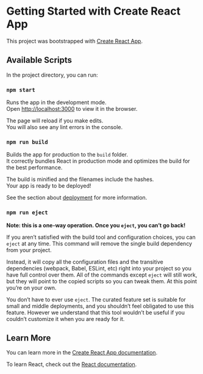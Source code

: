 # Getting Started with Create React App

This project was bootstrapped with [Create React App](https://github.com/facebook/create-react-app).

## Available Scripts

In the project directory, you can run:

### `npm start`

Runs the app in the development mode.\
Open [http://localhost:3000](http://localhost:3000) to view it in the browser.

The page will reload if you make edits.\
You will also see any lint errors in the console.

### `npm run build`

Builds the app for production to the `build` folder.\
It correctly bundles React in production mode and optimizes the build for the best performance.

The build is minified and the filenames include the hashes.\
Your app is ready to be deployed!

See the section about [deployment](https://facebook.github.io/create-react-app/docs/deployment) for more information.

### `npm run eject`

**Note: this is a one-way operation. Once you `eject`, you can’t go back!**

If you aren’t satisfied with the build tool and configuration choices, you can `eject` at any time. This command will remove
the single build dependency from your project.

Instead, it will copy all the configuration files and the transitive dependencies (webpack, Babel, ESLint, etc) right into
your project so you have full control over them. All of the commands except `eject` will still work, but they will point to
the copied scripts so you can tweak them. At this point you’re on your own.

You don’t have to ever use `eject`. The curated feature set is suitable for small and middle deployments, and you shouldn’t
feel obligated to use this feature. However we understand that this tool wouldn’t be useful if you couldn’t customize it when
you are ready for it.

## Learn More

You can learn more in the [Create React App documentation](https://facebook.github.io/create-react-app/docs/getting-started).

To learn React, check out the [React documentation](https://reactjs.org/).
